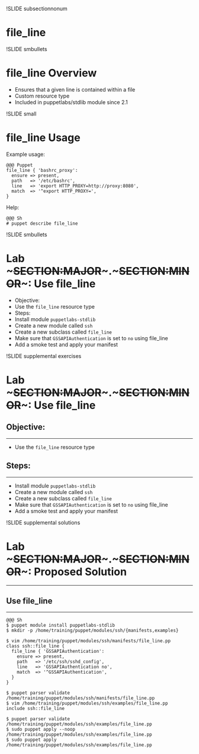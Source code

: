 !SLIDE subsectionnonum
# file_line

!SLIDE smbullets
# file_line Overview 

* Ensures that a given line is contained within a file
* Custom resource type
* Included in puppetlabs/stdlib module since 2.1


!SLIDE small
# file_line Usage

Example usage:

    @@@ Puppet
    file_line { 'bashrc_proxy':
      ensure => present,
      path   => '/etc/bashrc',
      line   => 'export HTTP_PROXY=http://proxy:8080',
      match  => '^export HTTP_PROXY=',
    }

Help:

    @@@ Sh
    # puppet describe file_line


!SLIDE smbullets
# Lab ~~~SECTION:MAJOR~~~.~~~SECTION:MINOR~~~: Use file_line

* Objective:
 * Use the `file_line` resource type
* Steps:
 * Install module `puppetlabs-stdlib`
 * Create a new module called `ssh`
 * Create a new subclass called `file_line`
 * Make sure that `GSSAPIAuthentication` is set to `no` using file_line
 * Add a smoke test and apply your manifest


!SLIDE supplemental exercises
# Lab ~~~SECTION:MAJOR~~~.~~~SECTION:MINOR~~~: Use file_line

## Objective:

****

* Use the `file_line` resource type

## Steps:

****

* Install module `puppetlabs-stdlib`
* Create a new module called `ssh`
* Create a new subclass called `file_line`
* Make sure that `GSSAPIAuthentication` is set to `no` using file_line
* Add a smoke test and apply your manifest


!SLIDE supplemental solutions
# Lab ~~~SECTION:MAJOR~~~.~~~SECTION:MINOR~~~: Proposed Solution

****

## Use file_line 

****

    @@@ Sh
    $ puppet module install puppetlabs-stdlib
    $ mkdir -p /home/training/puppet/modules/ssh/{manifests,examples}

    $ vim /home/training/puppet/modules/ssh/manifests/file_line.pp
    class ssh::file_line {
      file_line { 'GSSAPIAuthentication':
        ensure => present,
        path   => '/etc/ssh/sshd_config',
        line   => 'GSSAPIAuthentication no',
        match  => '^GSSAPIAuthentication',
      }
    }

    $ puppet parser validate /home/training/puppet/modules/ssh/manifests/file_line.pp
    $ vim /home/training/puppet/modules/ssh/examples/file_line.pp
    include ssh::file_line

    $ puppet parser validate /home/training/puppet/modules/ssh/examples/file_line.pp
    $ sudo puppet apply --noop /home/training/puppet/modules/ssh/examples/file_line.pp
    $ sudo puppet apply /home/training/puppet/modules/ssh/examples/file_line.pp
